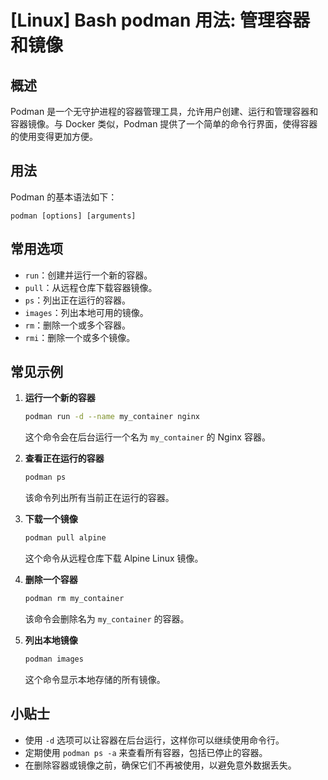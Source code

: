 # [Linux] Bash podman 用法: 管理容器和镜像

## 概述
Podman 是一个无守护进程的容器管理工具，允许用户创建、运行和管理容器和容器镜像。与 Docker 类似，Podman 提供了一个简单的命令行界面，使得容器的使用变得更加方便。

## 用法
Podman 的基本语法如下：
```
podman [options] [arguments]
```

## 常用选项
- `run`：创建并运行一个新的容器。
- `pull`：从远程仓库下载容器镜像。
- `ps`：列出正在运行的容器。
- `images`：列出本地可用的镜像。
- `rm`：删除一个或多个容器。
- `rmi`：删除一个或多个镜像。

## 常见示例
1. **运行一个新的容器**
   ```bash
   podman run -d --name my_container nginx
   ```
   这个命令会在后台运行一个名为 `my_container` 的 Nginx 容器。

2. **查看正在运行的容器**
   ```bash
   podman ps
   ```
   该命令列出所有当前正在运行的容器。

3. **下载一个镜像**
   ```bash
   podman pull alpine
   ```
   这个命令从远程仓库下载 Alpine Linux 镜像。

4. **删除一个容器**
   ```bash
   podman rm my_container
   ```
   该命令会删除名为 `my_container` 的容器。

5. **列出本地镜像**
   ```bash
   podman images
   ```
   这个命令显示本地存储的所有镜像。

## 小贴士
- 使用 `-d` 选项可以让容器在后台运行，这样你可以继续使用命令行。
- 定期使用 `podman ps -a` 来查看所有容器，包括已停止的容器。
- 在删除容器或镜像之前，确保它们不再被使用，以避免意外数据丢失。